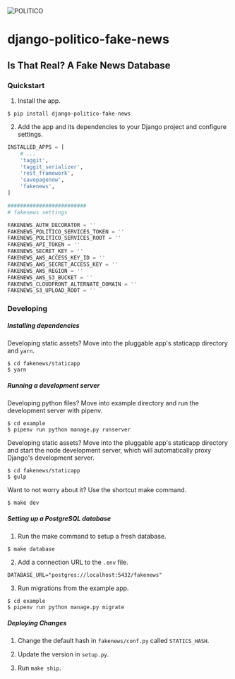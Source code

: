 ![POLITICO](https://rawgithub.com/The-Politico/src/master/images/logo/badge.png)

# django-politico-fake-news

## Is That Real? A Fake News Database

### Quickstart

1. Install the app.

  ```
  $ pip install django-politico-fake-news
  ```

2. Add the app and its dependencies to your Django project and configure settings.

  ```python
  INSTALLED_APPS = [
      # ...
      'taggit',
      'taggit_serializer',
      'rest_framework',
      'savepagenow',
      'fakenews',
  ]

  #########################
  # fakenews settings

  FAKENEWS_AUTH_DECORATOR = ''
  FAKENEWS_POLITICO_SERVICES_TOKEN = ''
  FAKENEWS_POLITICO_SERVICES_ROOT = ''
  FAKENEWS_API_TOKEN = ''
  FAKENEWS_SECRET_KEY = ''
  FAKENEWS_AWS_ACCESS_KEY_ID = ''
  FAKENEWS_AWS_SECRET_ACCESS_KEY = ''
  FAKENEWS_AWS_REGION = ''
  FAKENEWS_AWS_S3_BUCKET = ''
  FAKENEWS_CLOUDFRONT_ALTERNATE_DOMAIN = ''
  FAKENEWS_S3_UPLOAD_ROOT = ''
  ```

### Developing

##### Installing dependencies

Developing static assets? Move into the pluggable app's staticapp directory and `yarn`.

```
$ cd fakenews/staticapp
$ yarn
```

##### Running a development server

Developing python files? Move into example directory and run the development server with pipenv.

  ```
  $ cd example
  $ pipenv run python manage.py runserver
  ```

Developing static assets? Move into the pluggable app's staticapp directory and start the node development server, which will automatically proxy Django's development server.

  ```
  $ cd fakenews/staticapp
  $ gulp
  ```

Want to not worry about it? Use the shortcut make command.

  ```
  $ make dev
  ```

##### Setting up a PostgreSQL database

1. Run the make command to setup a fresh database.

  ```
  $ make database
  ```

2. Add a connection URL to the `.env` file.

  ```
  DATABASE_URL="postgres://localhost:5432/fakenews"
  ```

3. Run migrations from the example app.

  ```
  $ cd example
  $ pipenv run python manage.py migrate
  ```

##### Deploying Changes

1. Change the default hash in `fakenews/conf.py` called `STATICS_HASH`.

2. Update the version in `setup.py`.

3. Run `make ship`.
